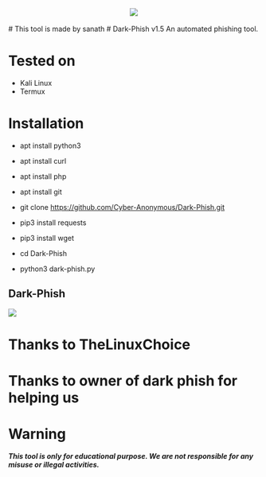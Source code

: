 <center><img src="core/logo.png"/><br><br></center>
# This tool is made by sanath 
# Dark-Phish v1.5
An automated phishing tool.

# Tested on
- Kali Linux
- Termux

# Installation

* apt install python3

* apt install curl

* apt install php

* apt install git

* git clone https://github.com/Cyber-Anonymous/Dark-Phish.git

* pip3 install requests

* pip3 install wget

* cd Dark-Phish

* python3 dark-phish.py

## Dark-Phish
![](core/image.png)

# Thanks to TheLinuxChoice
# Thanks to owner of dark phish for helping us 
# Warning
***This tool is only for educational purpose. We are not responsible for any misuse or illegal activities.***
